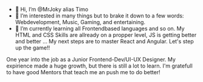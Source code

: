 - 👋 Hi, I’m @MrJoky alias Timo
- 👀 I’m interested in many things but to brake it down to a few words: Webdevelopment, Music, Gaming, and entertaining.
- 🌱 I’m currently learning all Frontendbased languages and so on. My HTML and CSS Skills are allready on a propper level, JS is getting better and better ...
      My next steps are to master React and Angular. Let's step up the game!!

One year into the job as a Junior Frontend-Dev/UI-UX Designer. My expirience made a huge growth, but there is still a lot to learn. I'm gratefull to have good Mentors that teach me an push me to do better! 

<!---
MrJoky/MrJoky is a ✨ special ✨ repository because its `README.md` (this file) appears on your GitHub profile.
You can click the Preview link to take a look at your changes.
--->
